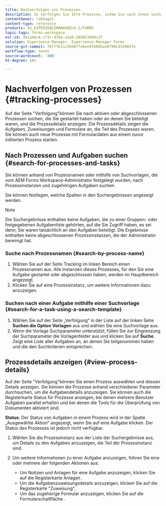 ```yaml
---
title: Nachverfolgen von Prozessen
description: So verfolgen Sie Ihre Prozesse, indem Sie nach ihnen suchen und deren Details anzeigen.
contentOwner: robhagat
content-type: reference
products: SG_EXPERIENCEMANAGER/6.5/FORMS
topic-tags: forms-workspace
exl-id: 381a46c6-c73c-476a-a1a0-20d921069c37
solution: Experience Manager, Experience Manager Forms
source-git-commit: 76fffb11c56dbf7ebee9f6805ae0799cd32985fe
workflow-type: tm+mt
source-wordcount: '406'
ht-degree: 16%

---
```


# Nachverfolgen von Prozessen {#tracking-processes}

Auf der Seite &quot;Verfolgung&quot;können Sie nach aktiven oder abgeschlossenen Prozessen suchen, die Sie gestartet haben oder an denen Sie beteiligt waren, und die Prozessdetails anzeigen. Die Prozessdetails zeigen die Aufgaben, Zuweisungen und Formulare an, die Teil des Prozesses waren. Sie können auch neue Prozesse mit Formulardaten aus einem zuvor initiierten Prozess starten.

## Nach Prozessen und Aufgaben suchen {#search-for-processes-and-tasks}

Sie können anhand von Prozessnamen oder mithilfe von Suchvorlagen, die vom AEM Forms Workspace-Administrator festgelegt wurden, nach Prozessinstanzen und zugehörigen Aufgaben suchen.

Sie können festlegen, welche Spalten in den Suchergebnissen angezeigt werden.

>[!NOTE]
>
>Die Suchergebnisse enthalten keine Aufgaben, die zu einer Gruppen- oder freigegebenen Aufgabenliste gehörten, auf die Sie Zugriff haben, es sei denn, Sie waren tatsächlich an den Aufgaben beteiligt. Die Ergebnisse enthalten keine abgeschlossenen Prozessinstanzen, die der Administrator bereinigt hat.

### Suche nach Prozessnamen {#search-by-process-name}

1. Wählen Sie auf der Seite Tracking im linken Bereich einen Prozessnamen aus. Alle Instanzen dieses Prozesses, für den Sie eine Aufgabe gestartet oder abgeschlossen haben, werden im Hauptbereich angezeigt.
1. Klicken Sie auf eine Prozessinstanz, um weitere Informationen dazu anzuzeigen.

### Suchen nach einer Aufgabe mithilfe einer Suchvorlage {#search-for-a-task-using-a-search-template}

1. Wählen Sie auf der Seite „Verfolgung“ in der Liste auf der linken Seite **Suchen die Option Vorlagen** aus und wählen Sie eine Suchvorlage aus.
1. Wenn die Vorlage Suchparameter unterstützt, füllen Sie zur Eingrenzung der Suchparameter die Vorlagenfelder aus und klicken Sie auf **Suche**. Zeigt eine Liste aller Aufgaben an, an denen Sie teilgenommen haben und die den Suchkriterien entsprechen.

## Prozessdetails anzeigen {#view-process-details}

Auf der Seite &quot;Verfolgung&quot;können Sie einen Prozess auswählen und dessen Details anzeigen. Sie können die Prozesse anhand verschiedener Parameter durchsuchen, um die Aufgabendetails anzuzeigen. Sie können auch die Registerkarte Status für Prozesse anzeigen, bei denen mehrere Benutzer Aufgaben parallel erhalten und bei denen die Tools für die Überprüfung von Dokumenten aktiviert sind.

**Status**: Der Status von Aufgaben in einem Prozess wird in der Spalte „Ausgewählte Aktion“ angezeigt, wenn Sie auf eine Aufgabe klicken. Der Status des Prozesses ist jedoch nicht verfügbar.

1. Wählen Sie die Prozessinstanz aus der Liste der Suchergebnisse aus, um Details zu den Aufgaben anzuzeigen, die Teil der Prozessinstanz sind.
1. Um weitere Informationen zu einer Aufgabe anzuzeigen, führen Sie eine oder mehrere der folgenden Aktionen aus:

   * Um Notizen und Anlagen für eine Aufgabe anzuzeigen, klicken Sie auf die Registerkarte Anlagen .
   * Um die Aufgabenzuweisungsdetails anzuzeigen, klicken Sie auf die Registerkarte &quot;Zuweisung&quot;.
   * Um das zugehörige Formular anzuzeigen, klicken Sie auf die Formularschaltfläche .
